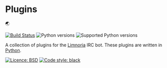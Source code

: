 # Plugins

:earth_asia:

[![Build Status](https://app.travis-ci.com/Alcheri/My-Limnoria-Plugins.svg?token=pN4Z7GMexmH2xhm1Tq8j&branch=master)](https://app.travis-ci.com/Alcheri/My-Limnoria-Plugins)
![Python versions](https://img.shields.io/badge/Python-version-blue) ![Supported Python versions](https://img.shields.io/badge/3.10%2C%203.11%2C%203.12%2C%203.13-blue.svg)

A collection of plugins for the [Limnoria](https://github.com/ProgVal/Limnoria) IRC bot.
These plugins are written in [Python](https://www.python.org/).

[![Licence: BSD](https://img.shields.io/badge/license-BSD-green)](https://github.com/Alcheri/Plugins/blob/master/LICENCE.md) [![Code style: black](https://img.shields.io/badge/code%20style-black-black)](https://github.com/psf/black)


